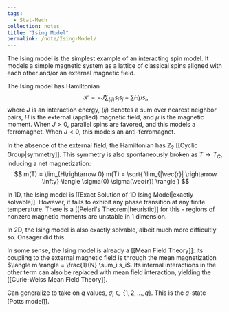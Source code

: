 ```yaml
---
tags:
  - Stat-Mech
collection: notes
title: "Ising Model"
permalink: /note/Ising-Model/
---
```

The Ising model is the simplest example of an interacting spin model. It models a simple magnetic system as a lattice of classical spins aligned with each other and/or an external magnetic field.

The Ising model has Hamiltonian
$$
\mathcal{H} = - J \sum_{(ij)} s_i s_j - \sum H \mu s_i,
$$
where $J$ is an interaction energy, $(ij)$ denotes a sum over nearest neighbor pairs, $H$ is the external (applied) magnetic field, and $\mu$ is the magnetic moment. When $J > 0$, parallel spins are favored, and this models a ferromagnet. When $J<0$, this models an anti-ferromagnet.

In the absence of the external field, the Hamiltonian has $\mathbb{Z}_2$ [[Cyclic Group|symmetry]]. This symmetry is also spontaneously broken as $T \rightarrow T_C$, inducing a net magnetization:
$$
m(T) = \lim_{H\rightarrow 0} m(T) = \sqrt{ \lim_{|\vec{r}| \rightarrow \infty} \langle \sigma(0) \sigma(\vec{r}) \rangle }
$$


In 1D, the Ising model is [[Exact Solution of 1D Ising Model|exactly solvable]]. However, it fails to exhibit any phase transition at any finite temperature. There is a [[Peierl's Theorem|heuristic]] for this - regions of nonzero magnetic moments are unstable in 1 dimension.

In 2D, the Ising model is also exactly solvable, albeit much more difficultly so. Onsager did this. 

In some sense, the Ising model is already a [[Mean Field Theory]]: its coupling to the external magnetic field is through the mean magnetization $\langle m \rangle = \frac{1}{N} \sum_i s_i$. Its internal interactions in the other term can also be replaced with mean field interaction, yielding the [[Curie-Weiss Mean Field Theory]].


Can generalize to take on $q$ values, $\sigma_i \in \{1,2,\ldots,q\}$. This is the $q$-state [Potts model]]. 
